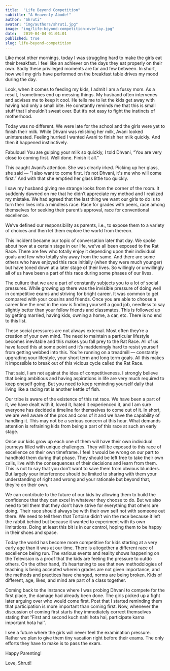 ```yaml
---
title:  "Life Beyond Competition"
subtitle: "A Heavenly Abode!"
author: "Shruti"
avatar: "img/authors/shruti.jpg"
image: "img/life-beyond-competition-overlay.jpg"
date:   2019-04-04 01:01:01
published: true
slug: life-beyond-competition
---
```


Like most other mornings, today I was struggling hard to make the girls eat their breakfast. I feel like an achiever on the days they eat properly on their own. Sadly these privileged moments are far and few between. In short, how well my girls have performed on the breakfast table drives my mood during the day.
 
Look, when it comes to feeding my kids, I admit I am a fussy mom. As a result, I sometimes end up messing things. My husband often intervenes and advises me to keep it cool. He tells me to let the kids get away with having had only a small bite. He constantly reminds me that this is small stuff that I shouldn’t sweat over. But it’s not easy to fight the instincts of motherhood.
 
Today was no different. We were late for the school and the girls were yet to finish their milk. While Dhvani was relishing her milk, Avani looked uninterested. Feeling hurried I wanted Avani to finish her milk quickly. And then it happened instinctively. 
 
Fabulous! You are gulping your milk so quickly, I told Dhvani, “You are very close to coming first. Well done. Finish it all.”
 
This caught Avani’s attention. She was clearly irked. Picking up her glass, she said — ”I also want to come first. It’s not Dhvani, it's me who will come first.” And with that she emptied her glass little too quickly. 
 
I saw my husband giving me strange looks from the corner of the room. It suddenly dawned on me that he didn’t appreciate my method and I realized my mistake. We had agreed that the last thing we want our girls to do is to turn their lives into a mindless race. Race for grades with peers, race among themselves for seeking their parent’s approval, race for conventional excellence. 
 
We’ve defined our responsibility as parents, i.e., to expose them to a variety of choices and then let them explore the world from thereon.
 
This incident became our topic of conversation later that day. We spoke about how at a certain stage in our life, we’ve all been exposed to the Rat Race. There are few who totally enjoy it depending upon their individual goals and few who totally shy away from the same. And there are some others who have enjoyed this race initially (when they were much younger) but have toned down at a later stage of their lives. So willingly or unwillingly all of us have been a part of this race during some phases of our lives.
 
The culture that we are a part of constantly subjects you to a lot of social pressures. While growing up there was the invisible pressure of doing well in competitive exams and striving for bright career. 
It was common to get compared with your cousins and friends. Once you are able to choose a career line the next in the row is finding yourself a good job, needless to say slightly better than your fellow friends and classmates. This is followed up by getting married, having kids, owning a home, a car, etc. There is no end to this list. 
 
These social pressures are not always external. Most often they’re a creation of your own mind. The need to maintain a particular lifestyle becomes inevitable and this makes you fall prey to the Rat Race. All of us have faced this at some point and it’s maddeningly hard to resist yourself from getting webbed into this. You’re running on a treadmill — constantly upgrading your lifestyle, your short term and long term goals. All this makes it impossible to break out of this vicious cycle called the Rat Race.
 
That said, I am not against the idea of competitiveness. I strongly believe that being ambitious and having aspirations in life are very much required to keep oneself going. But you need to keep reminding yourself daily that living like a racing rat is another kettle of fish.
 
Our tribe is aware of the existence of this rat race. We have been a part of it, we have dealt with it, loved it, hated it experienced it, and I am sure everyone has decided a timeline for themselves to come out of it. In short, we are well aware of the pros and cons of it and we have the capability of handling it. This may not be a serious concern at this hour. What demands attention is refraining kids from being a part of this race at such an early stage.
 
Once our kids grow up each one of them will have their own individual journeys filled with unique challenges. They will be exposed to this race of excellence on their own timeframe. I feel it would be wrong on our part to handhold them during that phase. They should be left free to take their own calls, live with the consequences of their decisions and learn from them. This is not to say that you don’t want to save them from obvious blunders. But largely your interference should be limited to sharing with them your understanding of right and wrong and your rationale but beyond that, they’re on their own.
 
We can contribute to the future of our kids by allowing them to build the confidence that they can excel in whatever they choose to do. But we also need to tell them that they don’t have strive for everything that others are doing. Their race should always be with their own self not with someone out there. We need to tell them that Tortoise didn’t win the race because it left the rabbit behind but because it wanted to experiment with its own limitations. Doing at least this bit is in our control, hoping them to be happy in their shoes and space.
 
Today the world has become more competitive for kids starting at a very early age than it was at our time. There is altogether a different race of excellence being run. The various events and reality shows happening on the Television is a proof that the kids are feeling the pressure to outdo others. On the other hand, it’s heartening to see that new methodologies of teaching is being accepted wherein grades are not given importance, and the methods and practices have changed, norms are being broken. Kids of different, age, likes, and mind are part of a class together.
 
Coming back to the instance where I was probing Dhvani to compete for the first place, the damage had already been done. The girls picked up a fight later arguing over who would come first. Post that I started reminding them that participation is more important than coming first. Now, whenever the discussion of coming first starts they immediately correct themselves stating that “First and second kuch nahi hota hai, participate karna important hota hai”. 
 
I see a future where the girls will never feel the examination pressure. Rather we plan to give them tiny vacation right before their exams. The only efforts they have to make is to pass the exam.
 
Happy Parenting!
 
Love,
Shruti!